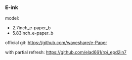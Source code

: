 ### E-ink

model:
- 2.7inch_e-paper_b
- 5.83inch_e-paper_b

official git:
https://github.com/waveshare/e-Paper


with partial refresh:
https://github.com/elad661/rpi_epd2in7
